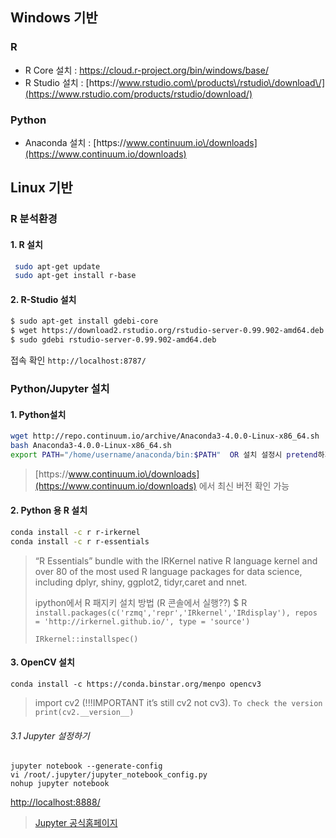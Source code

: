 ## Windows 기반

### R 

* R Core 설치 : [https:\/\/cloud.r-project.org\/bin\/windows\/base\/](https://cloud.r-project.org/bin/windows/base/)
* R Studio 설치 : [https:\/\/www.rstudio.com\/products\/rstudio\/download\/](https://www.rstudio.com/products/rstudio/download/)

### Python 

* Anaconda 설치 : [https:\/\/www.continuum.io\/downloads](https://www.continuum.io/downloads)

## Linux 기반

### R 분석환경

#### 1. R 설치

```bash
 sudo apt-get update
 sudo apt-get install r-base
```

#### 2. R-Studio 설치

```bash
$ sudo apt-get install gdebi-core
$ wget https://download2.rstudio.org/rstudio-server-0.99.902-amd64.deb
$ sudo gdebi rstudio-server-0.99.902-amd64.deb
```

접속 확인 `http://localhost:8787/`

### Python\/Jupyter 설치

#### 1. Python설치

```bash
wget http://repo.continuum.io/archive/Anaconda3-4.0.0-Linux-x86_64.sh
bash Anaconda3-4.0.0-Linux-x86_64.sh
export PATH="/home/username/anaconda/bin:$PATH"  OR 설치 설정시 pretend하기
```

> [https:\/\/www.continuum.io\/downloads](https://www.continuum.io/downloads) 에서 최신 버전 확인 가능

#### 2. Python 용 R 설치

```bash
conda install -c r r-irkernel
conda install -c r r-essentials
```

> “R Essentials” bundle with the IRKernel native R language kernel and over 80 of the most used R language packages for data science, including dplyr, shiny, ggplot2, tidyr,caret and nnet.
> 
> ipython에서 R 패지키 설치 방법 \(R 콘솔에서 실행??\)
> $ R 
> `install.packages(c('rzmq','repr','IRkernel','IRdisplay'), repos = 'http://irkernel.github.io/', type = 'source')`
> 
> `IRkernel::installspec()`

#### 3. OpenCV 설치

`conda install -c https://conda.binstar.org/menpo opencv3`

> import cv2 \(!!!IMPORTANT it’s still cv2 not cv3\). 
> `To check the version print(cv2.__version__)`

###### 3.1 Jupyter 설정하기

```
jupyter notebook --generate-config
vi /root/.jupyter/jupyter_notebook_config.py
nohup jupyter notebook
```

[http:\/\/localhost:8888\/](http://localhost:8888/)

> [Jupyter 공식홈페이지](http://jupyter-notebook.readthedocs.io/en/latest/public_server.html)

